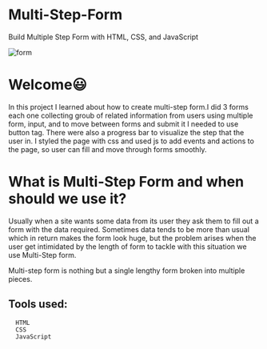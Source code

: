 # Multi-Step-Form
Build Multiple Step Form with HTML, CSS, and JavaScript


![form](https://user-images.githubusercontent.com/73903183/166430659-57e900a8-ea9c-4b1a-a558-b860deb585b6.jpg)

# Welcome😃 
In this project I learned about how to create multi-step form.I did 3 forms each one collecting groub of related information from users using multiple form, input, and to move between forms and submit it I needed to use button tag. There were also a progress bar to visualize the step that the user in. I styled the page with css and used js to add events and actions to the page, so user can fill and move through forms smoothly.

# What is Multi-Step Form and when should we use it?
Usually when a site wants some data from its user they ask them to fill out a form with the data required. Sometimes data tends to be more than usual which in return makes the form look huge, but the problem arises when the user get intimidated by the length of form to tackle with this situation we use Multi-Step form.

Multi-step form is nothing but a single lengthy form broken into multiple pieces.

## Tools used:
```
  HTML
  CSS
  JavaScript
 
````
